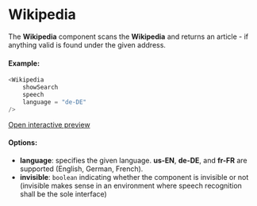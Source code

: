 # Wikipedia

The **Wikipedia** component scans the **Wikipedia** and returns an article - if anything valid is found under the given address.

#### Example:

```js
<Wikipedia
    showSearch
    speech
    language = "de-DE"
/>
```

 [Open interactive preview](https://isle.heinz.cmu.edu/components/wikipedia/)

#### Options:

* __language__: specifies the given language. **us-EN**, **de-DE**, and **fr-FR** are supported (English, German, French).
* __invisible__: `boolean` indicating whether the component is invisible or not (invisible makes sense in an environment where speech recognition shall be the sole interface)
